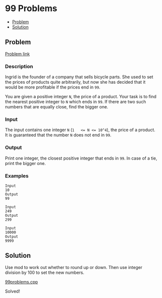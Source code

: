 # 99 Problems
- [Problem](#problem)
- [Solution](#99problems.cpp)

## Problem
[Problem link](https://open.kattis.com/problems/99problems)

### Description

Ingrid is the founder of a company that sells bicycle parts.   She used to set the prices of products quite arbitrarily, but   now she has decided that it would be more profitable if the   prices end in `99`.

You are given a positive integer `N`, the price of a product. Your task   is to find the nearest positive integer to `N` which ends in `99`. If there are two such numbers   that are equally close, find the bigger one.

### Input
The input contains one integer `N` (`1   <= N <= 10^4`), the price of a product. It is   guaranteed that the number `N` does not end in `99`.

### Output
Print one integer, the closest positive integer that ends in   `99`. In case of a tie,   print the bigger one.

### Examples
```
Input
10
Output
99
```
```
Input
249
Output
299
```
```
Input
10000
Output
9999
```


## Solution
Use mod to work out whether to round up or down.
Then use integer division by 100 to set the new numbers.

[99problems.cpp](./99problems.cpp)

Solved!